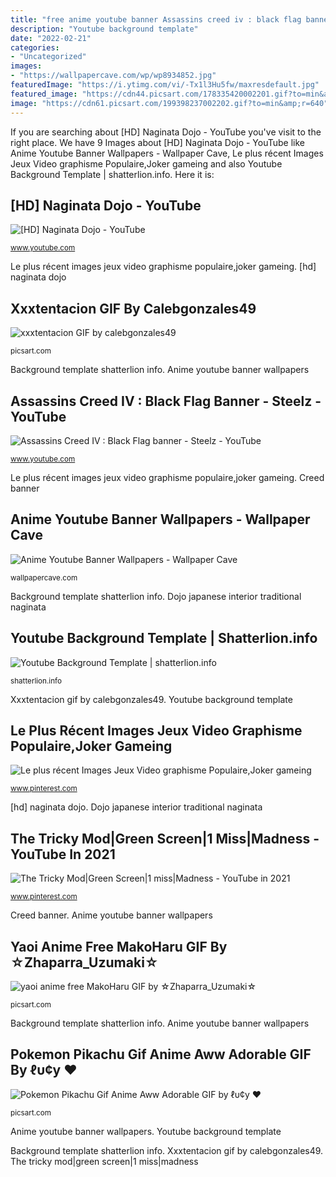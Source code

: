 ```yaml
---
title: "free anime youtube banner Assassins creed iv : black flag banner"
description: "Youtube background template"
date: "2022-02-21"
categories:
- "Uncategorized"
images:
- "https://wallpapercave.com/wp/wp8934852.jpg"
featuredImage: "https://i.ytimg.com/vi/-Tx1l3Hu5fw/maxresdefault.jpg"
featured_image: "https://cdn44.picsart.com/178335420002201.gif?to=min&amp;r=1024"
image: "https://cdn61.picsart.com/199398237002202.gif?to=min&amp;r=640"
---
```


If you are searching about [HD] Naginata Dojo - YouTube you've visit to the right place. We have 9 Images about [HD] Naginata Dojo - YouTube like Anime Youtube Banner Wallpapers - Wallpaper Cave, Le plus récent Images Jeux Video graphisme Populaire,Joker gameing and also Youtube Background Template | shatterlion.info. Here it is:

## [HD] Naginata Dojo - YouTube

![[HD] Naginata Dojo - YouTube](https://i.ytimg.com/vi/e-H3WSXdzPg/maxresdefault.jpg "Anime youtube banner wallpapers")

<small>www.youtube.com</small>

Le plus récent images jeux video graphisme populaire,joker gameing. [hd] naginata dojo

## Xxxtentacion GIF By Calebgonzales49

![xxxtentacion GIF by calebgonzales49](http://cdn130.picsart.com/330153392084201.gif?to=min&amp;r=1024 "Background template shatterlion info")

<small>picsart.com</small>

Background template shatterlion info. Anime youtube banner wallpapers

## Assassins Creed IV : Black Flag Banner - Steelz - YouTube

![Assassins Creed IV : Black Flag banner - Steelz - YouTube](https://i.ytimg.com/vi/-Tx1l3Hu5fw/maxresdefault.jpg "Background template shatterlion info")

<small>www.youtube.com</small>

Le plus récent images jeux video graphisme populaire,joker gameing. Creed banner

## Anime Youtube Banner Wallpapers - Wallpaper Cave

![Anime Youtube Banner Wallpapers - Wallpaper Cave](https://wallpapercave.com/wp/wp8934852.jpg "Le plus récent images jeux video graphisme populaire,joker gameing")

<small>wallpapercave.com</small>

Background template shatterlion info. Dojo japanese interior traditional naginata

## Youtube Background Template | Shatterlion.info

![Youtube Background Template | shatterlion.info](http://shatterlion.info/wp-content/uploads/2018/01/youtube-background-template-tfqkh5.jpg "Dojo japanese interior traditional naginata")

<small>shatterlion.info</small>

Xxxtentacion gif by calebgonzales49. Youtube background template

## Le Plus Récent Images Jeux Video Graphisme Populaire,Joker Gameing

![Le plus récent Images Jeux Video graphisme Populaire,Joker gameing](https://i.pinimg.com/736x/ee/83/cf/ee83cf808c265534641812f1e28535d5.jpg "Anime youtube banner wallpapers")

<small>www.pinterest.com</small>

[hd] naginata dojo. Dojo japanese interior traditional naginata

## The Tricky Mod|Green Screen|1 Miss|Madness - YouTube In 2021

![The Tricky Mod|Green Screen|1 miss|Madness - YouTube in 2021](https://i.pinimg.com/736x/50/c0/27/50c027db5fb944ccbb80b923cfbc45c9.jpg "Creed banner")

<small>www.pinterest.com</small>

Creed banner. Anime youtube banner wallpapers

## Yaoi Anime Free MakoHaru GIF By ☆Zhaparra_Uzumaki☆

![yaoi anime free MakoHaru GIF by ☆Zhaparra_Uzumaki☆](https://cdn44.picsart.com/178335420002201.gif?to=min&amp;r=1024 "[hd] naginata dojo")

<small>picsart.com</small>

Background template shatterlion info. Anime youtube banner wallpapers

## Pokemon Pikachu Gif Anime Aww Adorable GIF By ℓυ¢у ♥

![Pokemon Pikachu Gif Anime Aww Adorable GIF by ℓυ¢у ♥](https://cdn61.picsart.com/199398237002202.gif?to=min&amp;r=640 "The tricky mod|green screen|1 miss|madness")

<small>picsart.com</small>

Anime youtube banner wallpapers. Youtube background template

Background template shatterlion info. Xxxtentacion gif by calebgonzales49. The tricky mod|green screen|1 miss|madness
